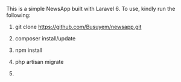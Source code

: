 This is a simple NewsApp built with Laravel 6. To use, kindly run the following:

1. git clone https://github.com/Busuyem/newsapp.git

2. composer install/update

3. npm install

4. php artisan migrate

5. 
